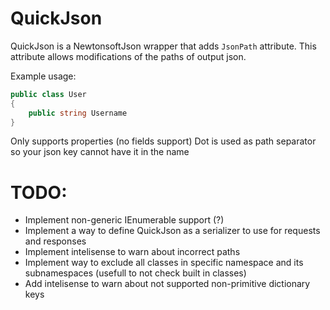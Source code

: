 # QuickJson

QuickJson is a NewtonsoftJson wrapper that adds `JsonPath` attribute. This attribute allows modifications of the paths of output json.

Example usage:
```csharp
public class User
{
	public string Username
}
```

Only supports properties (no fields support)
Dot is used as path separator so your json key cannot have it in the name
# TODO:
  * Implement non-generic IEnumerable support (?)
  * Implement a way to define QuickJson as a serializer to use for requests and responses
  * Implement intelisense to warn about incorrect paths
  * Implement way to exclude all classes in specific namespace and its subnamespaces (usefull to not check built in classes)
  * Add intelisense to warn about not supported non-primitive dictionary keys